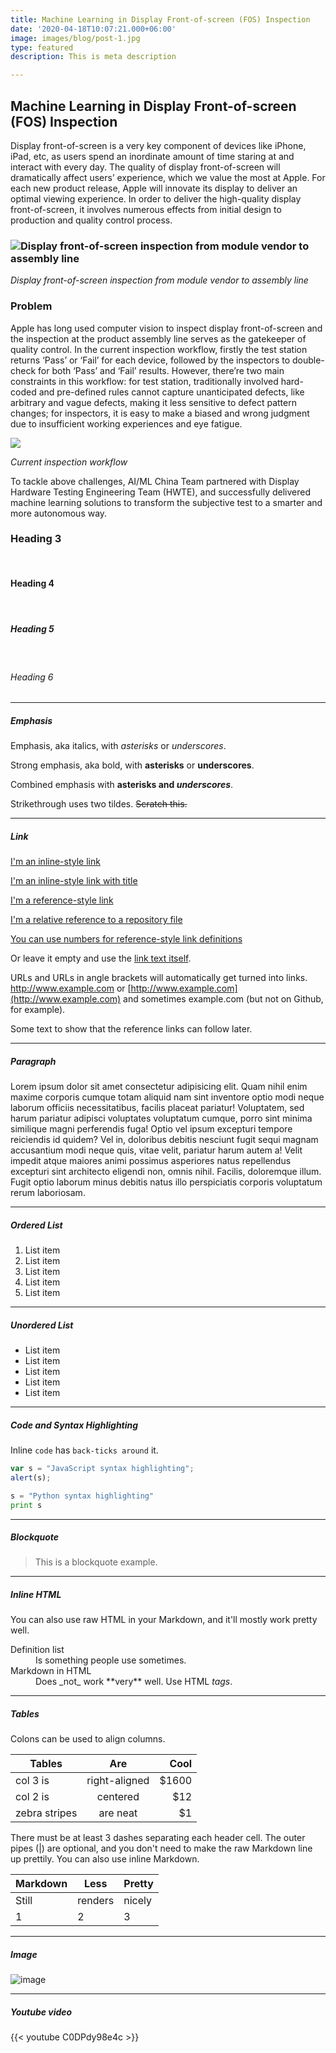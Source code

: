 ```yaml
---
title: Machine Learning in Display Front-of-screen (FOS) Inspection
date: '2020-04-18T10:07:21.000+06:00'
image: images/blog/post-1.jpg
type: featured
description: This is meta description

---
```

## Machine Learning in Display Front-of-screen (FOS) Inspection

Display front-of-screen is a very key component of devices like iPhone, iPad, etc, as users spend an inordinate amount of time staring at and interact with every day. The quality of display front-of-screen will dramatically affect users’ experience, which we value the most at Apple. For each new product release, Apple will innovate its display to deliver an optimal viewing experience. In order to deliver the high-quality display front-of-screen, it involves numerous effects from initial design to production and quality control process.

### ![Display front-of-screen inspection from module vendor to assembly line](/images/2020-07-15-4-52-57-2.png "Display front-of-screen inspection from module vendor to assembly line")

_Display front-of-screen inspection from module vendor to assembly line_

### Problem

Apple has long used computer vision to inspect display front-of-screen and the inspection at the product assembly line serves as the gatekeeper of quality control. In the current inspection workflow, firstly the test station returns ‘Pass’ or ‘Fail’ for each device, followed by the inspectors to double-check for both ‘Pass’ and ‘Fail’ results. However, there’re two main constraints in this workflow: for test station, traditionally involved hard-coded and pre-defined rules cannot capture unanticipated defects, like arbitrary and vague defects, making it less sensitive to defect pattern changes; for inspectors, it is easy to make a biased and wrong judgment due to insufficient working experiences and eye fatigue.

![](/images/fosworkflow.png)

_Current inspection workflow_

To tackle above challenges, AI/ML China Team partnered with Display Hardware Testing Engineering Team (HWTE), and successfully delivered machine learning solutions to transform the subjective test to a smarter and more autonomous way.

### Heading 3

<br>

#### Heading 4

<br>

##### Heading 5

<br>

###### Heading 6

<hr>

##### Emphasis

Emphasis, aka italics, with _asterisks_ or _underscores_.

Strong emphasis, aka bold, with **asterisks** or **underscores**.

Combined emphasis with **asterisks and _underscores_**.

Strikethrough uses two tildes. ~~Scratch this.~~

<hr>

##### Link

[I'm an inline-style link](https://www.google.com)

[I'm an inline-style link with title](https://www.google.com "Google's Homepage")

[I'm a reference-style link](https://www.themefisher.com)

[I'm a relative reference to a repository file](../blob/master/LICENSE)

[You can use numbers for reference-style link definitions](https://gethugothemes.com)

Or leave it empty and use the [link text itself](https://www.getjekyllthemes.com).

URLs and URLs in angle brackets will automatically get turned into links.
http://www.example.com or [http://www.example.com](http://www.example.com) and sometimes
example.com (but not on Github, for example).

Some text to show that the reference links can follow later.

<hr>

##### Paragraph

Lorem ipsum dolor sit amet consectetur adipisicing elit. Quam nihil enim maxime corporis cumque totam aliquid nam sint inventore optio modi neque laborum officiis necessitatibus, facilis placeat pariatur! Voluptatem, sed harum pariatur adipisci voluptates voluptatum cumque, porro sint minima similique magni perferendis fuga! Optio vel ipsum excepturi tempore reiciendis id quidem? Vel in, doloribus debitis nesciunt fugit sequi magnam accusantium modi neque quis, vitae velit, pariatur harum autem a! Velit impedit atque maiores animi possimus asperiores natus repellendus excepturi sint architecto eligendi non, omnis nihil. Facilis, doloremque illum. Fugit optio laborum minus debitis natus illo perspiciatis corporis voluptatum rerum laboriosam.

<hr>

##### Ordered List

1. List item
2. List item
3. List item
4. List item
5. List item

<hr>

##### Unordered List

* List item
* List item
* List item
* List item
* List item

<hr>

##### Code and Syntax Highlighting

Inline `code` has `back-ticks around` it.

```javascript
var s = "JavaScript syntax highlighting";
alert(s);
```

```python
s = "Python syntax highlighting"
print s
```

<hr>

##### Blockquote

> This is a blockquote example.

<hr>

##### Inline HTML

You can also use raw HTML in your Markdown, and it'll mostly work pretty well.

<dl>
<dt>Definition list</dt>
<dd>Is something people use sometimes.</dd>

<dt>Markdown in HTML</dt>
<dd>Does _not_ work **very** well. Use HTML <em>tags</em>.</dd>
</dl>

<hr>

##### Tables

Colons can be used to align columns.

| Tables | Are | Cool |
| --- | :---: | ---: |
| col 3 is | right-aligned | $1600 |
| col 2 is | centered | $12 |
| zebra stripes | are neat | $1 |

There must be at least 3 dashes separating each header cell.
The outer pipes (|) are optional, and you don't need to make the
raw Markdown line up prettily. You can also use inline Markdown.

| Markdown | Less | Pretty |
| --- | --- | --- |
| Still | renders | nicely |
| 1 | 2 | 3 |

<hr>

##### Image

![image](../../images/blog/post-6.jpg)

<hr>

##### Youtube video

{{< youtube C0DPdy98e4c >}}